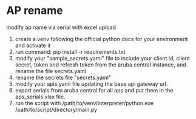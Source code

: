 # AP rename
modify ap name via serial with excel upload

1. create a venv following the official python docs for your environment and activate it
2. run command: pip install -r requirements.txt
3. modify your "sample_secrets.yaml" file to include your client id, client secret, token and refresh token from the aruba central instance, and rename the file secrets.yaml
4. rename the secrets file "secrets.yaml"
5. modify your apis.yaml file updating the base api gateway url. 
6. export serials from aruba central for all aps and put them in the aps_serials.xlsx file. 
7. run the script with /path/to/venv/interpreter/python.exe /path/to/script/directory/main.py

